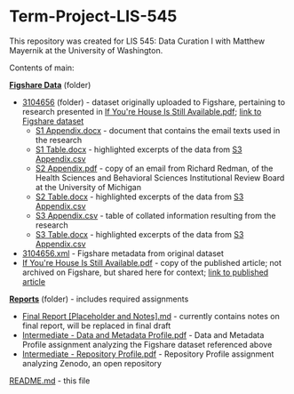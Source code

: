 # Term-Project-LIS-545
This repository was created for LIS 545: Data Curation I with Matthew Mayernik at the University of Washington.  

Contents of main:
    
**[Figshare Data](Figshare-Data)** (folder)   
 * [3104656](Figshare-Data/3104656) (folder) - dataset originally uploaded to Figshare, pertaining to research presented in [If You're House Is Still Available.pdf](Figshare-Data/If%20You’re%20House%20Is%20Still%20Available.pdf); [link to Figshare dataset](https://figshare.com/articles/dataset/If_You_re_House_Is_Still_Available_Send_Me_an_Email_Personality_Influences_Reactions_to_Written_Errors_in_Email_Messages/3104656)     
    * [S1 Appendix.docx](Figshare-Data/3104656/S1%20Appendix.docx) - document that contains the email texts used in the research
    * [S1 Table.docx](Figshare-Data/3104656/S1%20Table.docx) - highlighted excerpts of the data from [S3 Appendix.csv](Figshare-Data/3104656/S3%20Appendix.csv)
    * [S2 Appendix.pdf](Figshare-Data/3104656/S2%20Appendix.pdf) - copy of an email from Richard Redman, of the Health Sciences and Behavioral Sciences Institutional Review Board at the University of Michigan
    * [S2 Table.docx](Figshare-Data/3104656/S2%20Table.docx) - highlighted excerpts of the data from [S3 Appendix.csv](Figshare-Data/3104656/S3%20Appendix.csv)
    * [S3 Appendix.csv](Figshare-Data/3104656/S3%20Appendix.csv)  - table of collated information resulting from the research
    * [S3 Table.docx](Figshare-Data/3104656/S3%20Table.docx) - highlighted excerpts of the data from [S3 Appendix.csv](Figshare-Data/3104656/S3%20Appendix.csv)
* [3104656.xml](Figshare-Data/3104656.xml) - Figshare metadata from original dataset
* [If You're House Is Still Available.pdf](Figshare-Data/If%20You’re%20House%20Is%20Still%20Available.pdf) - copy of the published article; not archived on Figshare, but shared here for context; [link to published article](https://doi.org/10.1371/journal.pone.0149885)
  
**[Reports](Reports)** (folder) - includes required assignments  
* [Final Report [Placeholder and Notes].md](Reports/Final%20Report%20[Placeholder%20and%20Notes].md) - currently contains notes on final report, will be replaced in final draft
* [Intermediate - Data and Metadata Profile.pdf](Reports/Intermediate%20-%20Data%20and%20Metadata%20Profile.pdf) - Data and Metadata Profile assignment analyzing the Figshare dataset referenced above
* [Intermediate - Repository Profile.pdf](Reports/Intermediate%20-%20Repository%20Profile.pdf) - Repository Profile assignment analyzing Zenodo, an open repository
  
[README.md](README.md) - this file
